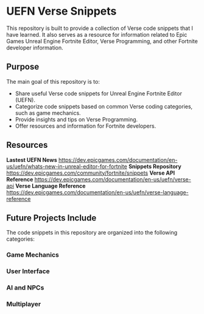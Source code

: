 # UEFN Verse Snippets

This repository is built to provide a collection of Verse code snippets that I have learned. It also serves as a resource for information related to Epic Games Unreal Engine Fortnite Editor, Verse Programming, and other Fortnite developer information.

## Purpose
The main goal of this repository is to:
- Share useful Verse code snippets for Unreal Engine Fortnite Editor (UEFN).
- Categorize code snippets based on common Verse coding categories, such as game mechanics.
- Provide insights and tips on Verse Programming.
- Offer resources and information for Fortnite developers.

## Resources
**Lastest UEFN News** https://dev.epicgames.com/documentation/en-us/uefn/whats-new-in-unreal-editor-for-fortnite
**Snippets Repository** https://dev.epicgames.com/community/fortnite/snippets
**Verse API Reference** https://dev.epicgames.com/documentation/en-us/uefn/verse-api
**Verse Language Reference** https://dev.epicgames.com/documentation/en-us/uefn/verse-language-reference

## Future Projects Include
The code snippets in this repository are organized into the following categories:

### **Game Mechanics**
### **User Interface**
### **AI and NPCs**
### **Multiplayer**

